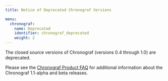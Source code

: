 ```yaml
---
title: Notice of Deprecated Chronograf Versions

menu:
  chronograf:
    name: Deprecated
    identifier: chronograf_deprecated
    weight: 2
---
```


The closed source versions of Chronograf (versions 0.4 through 1.0) are deprecated.

Please see the [Chronograf Product FAQ](/chronograf/v1.1/administration/chronograf-product-faq/) for additional information
about the Chronograf 1.1-alpha and beta releases.
